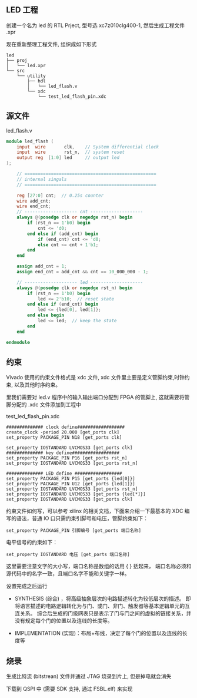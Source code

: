 
## LED 工程

创建一个名为 led 的 RTL Prject, 型号选 xc7z010clg400-1, 然后生成工程文件 .xpr

现在重新整理工程文件, 组织成如下形式

```
led
├── proj
│   └── led.xpr
└── src
    └── utility
        ├── hdl
        │   └── led_flash.v
        └── xdc
            └── test_led_flash_pin.xdc
```

## 源文件

led_flash.v

```v
module led_flash (
    input  wire       clk,    // System differential clock
    input  wire       rst_n,  // system reset
    output reg  [1:0] led     // output led
);

    // ==================================================
    // internal singals
    // ==================================================

    reg [27:0] cnt;  // 0.25s counter
    wire add_cnt;
    wire end_cnt;
    // -------------------- cnt --------------------
    always @(posedge clk or negedge rst_n) begin
        if (rst_n == 1'b0) begin
            cnt <= 'd0;
        end else if (add_cnt) begin
            if (end_cnt) cnt <= 'd0;
            else cnt <= cnt + 1'b1;
        end
    end

    assign add_cnt = 1;
    assign end_cnt = add_cnt && cnt == 10_000_000 - 1;

    // -------------------- led --------------------
    always @(posedge clk or negedge rst_n) begin
        if (rst_n == 1'b0) begin
            led <= 2'b10;  // reset state
        end else if (end_cnt) begin
            led <= {led[0], led[1]};
        end else begin
            led <= led;  // keep the state
        end
    end

endmodule
```


## 约束

Vivado 使用的约束文件格式是 xdc 文件, xdc 文件里主要是定义管脚约束,时钟约束, 以及其他时序约束。

里我们需要对 led.v 程序中的输入输出端口分配到 FPGA 的管脚上, 这就需要将管脚分配的 .xdc 文件添加到工程中

test_led_flash_pin.xdc

```xdc
############## clock define##################
create_clock -period 20.000 [get_ports clk]
set_property PACKAGE_PIN N18 [get_ports clk]

set_property IOSTANDARD LVCMOS33 [get_ports clk]
############## key define##################
set_property PACKAGE_PIN P16 [get_ports rst_n]
set_property IOSTANDARD LVCMOS33 [get_ports rst_n]

############## LED define ##################
set_property PACKAGE_PIN P15 [get_ports {led[0]}]
set_property PACKAGE_PIN U12 [get_ports {led[1]}]
set_property IOSTANDARD LVCMOS33 [get_ports rst_n]
set_property IOSTANDARD LVCMOS33 [get_ports {led[*]}]
set_property IOSTANDARD LVCMOS33 [get_ports clk]
```

约束文件如何写，可以参考 xilinx 的相关文档，下面来介绍一下最基本的 XDC 编写的语法，普通 IO 口只需约束引脚号和电压，管脚约束如下：

```
set_property PACKAGE_PIN 引脚编号 [get_ports 端口名称]
```

电平信号的约束如下：

```
set_property IOSTANDARD 电压 [get_ports 端口名称]
```

这里需要注意文字的大小写，端口名称是数组的话用 { } 括起来， 端口名称必须和源代码中的名字一致，且端口名字不能和关键字一样。

设置完成之后运行 

* SYNTHESIS (综合) ，将高级抽象层次的电路描述转化为较低层次的描述。
  即将语言描述的电路逻辑转化为与门、或门、非门、触发器等基本逻辑单元的互连关系。
  综合后生成的门级网表只是表示了门与门之间的虚拟的链接关系，并没有规定每个门的位置以及连线的长度等。

* IMPLEMENTATION (实现)：布局+布线，决定了每个门的位置以及连线的长度等


## 烧录

生成比特流 (bitstrean) 文件并通过 JTAG 烧录到片上, 但是掉电就会消失

下载到 QSPI 中 (需要 SDK 支持, 通过 FSBL.elf) 来实现
